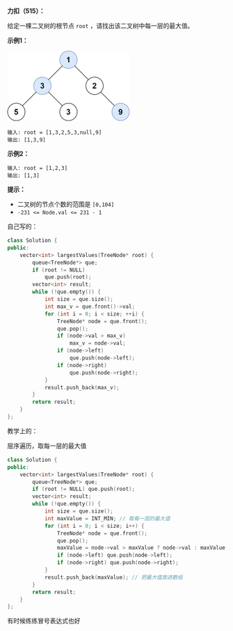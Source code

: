 **力扣（515）：**

给定一棵二叉树的根节点 `root` ，请找出该二叉树中每一层的最大值。

**示例1：**

<img src="img/20.jpg" style="zoom:50%;" />

```
输入: root = [1,3,2,5,3,null,9]
输出: [1,3,9]
```

**示例2：**

```
输入: root = [1,2,3]
输出: [1,3]
```

**提示：**

- 二叉树的节点个数的范围是 `[0,104]`
- `-231 <= Node.val <= 231 - 1`





自己写的：

```cpp
class Solution {
public:
	vector<int> largestValues(TreeNode* root) {
		queue<TreeNode*> que;
		if (root != NULL)
			que.push(root);
		vector<int> result;
		while (!que.empty()) {
			int size = que.size();
			int max_v = que.front()->val;
			for (int i = 0; i < size; ++i) {
				TreeNode* node = que.front();
				que.pop();
				if (node->val > max_v)
					max_v = node->val;
				if (node->left)
					que.push(node->left);
				if (node->right)
					que.push(node->right);
			}
			result.push_back(max_v);
		}
		return result;
	}
};
```



教学上的：

层序遍历，取每一层的最大值

```cpp
class Solution {
public:
    vector<int> largestValues(TreeNode* root) {
        queue<TreeNode*> que;
        if (root != NULL) que.push(root);
        vector<int> result;
        while (!que.empty()) {
            int size = que.size();
            int maxValue = INT_MIN; // 取每一层的最大值
            for (int i = 0; i < size; i++) {
                TreeNode* node = que.front();
                que.pop();
                maxValue = node->val > maxValue ? node->val : maxValue;
                if (node->left) que.push(node->left);
                if (node->right) que.push(node->right);
            }
            result.push_back(maxValue); // 把最大值放进数组
        }
        return result;
    }
};
```

有时候练练冒号表达式也好